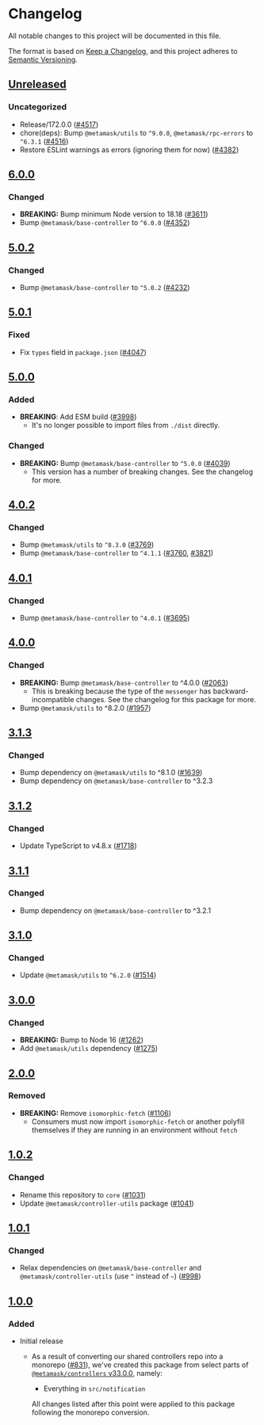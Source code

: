 # Changelog

All notable changes to this project will be documented in this file.

The format is based on [Keep a Changelog](https://keepachangelog.com/en/1.0.0/),
and this project adheres to [Semantic Versioning](https://semver.org/spec/v2.0.0.html).

## [Unreleased]

### Uncategorized

- Release/172.0.0 ([#4517](https://github.com/MetaMask/core.git/pull/4517))
- chore(deps): Bump `@metamask/utils` to `^9.0.0`, `@metamask/rpc-errors` to `^6.3.1` ([#4516](https://github.com/MetaMask/core.git/pull/4516))
- Restore ESLint warnings as errors (ignoring them for now) ([#4382](https://github.com/MetaMask/core.git/pull/4382))

## [6.0.0]

### Changed

- **BREAKING:** Bump minimum Node version to 18.18 ([#3611](https://github.com/MetaMask/core/pull/3611))
- Bump `@metamask/base-controller` to `^6.0.0` ([#4352](https://github.com/MetaMask/core/pull/4352))

## [5.0.2]

### Changed

- Bump `@metamask/base-controller` to `^5.0.2` ([#4232](https://github.com/MetaMask/core/pull/4232))

## [5.0.1]

### Fixed

- Fix `types` field in `package.json` ([#4047](https://github.com/MetaMask/core/pull/4047))

## [5.0.0]

### Added

- **BREAKING**: Add ESM build ([#3998](https://github.com/MetaMask/core/pull/3998))
  - It's no longer possible to import files from `./dist` directly.

### Changed

- **BREAKING:** Bump `@metamask/base-controller` to `^5.0.0` ([#4039](https://github.com/MetaMask/core/pull/4039))
  - This version has a number of breaking changes. See the changelog for more.

## [4.0.2]

### Changed

- Bump `@metamask/utils` to `^8.3.0` ([#3769](https://github.com/MetaMask/core/pull/3769))
- Bump `@metamask/base-controller` to `^4.1.1` ([#3760](https://github.com/MetaMask/core/pull/3760), [#3821](https://github.com/MetaMask/core/pull/3821))

## [4.0.1]

### Changed

- Bump `@metamask/base-controller` to `^4.0.1` ([#3695](https://github.com/MetaMask/core/pull/3695))

## [4.0.0]

### Changed

- **BREAKING:** Bump `@metamask/base-controller` to ^4.0.0 ([#2063](https://github.com/MetaMask/core/pull/2063))
  - This is breaking because the type of the `messenger` has backward-incompatible changes. See the changelog for this package for more.
- Bump `@metamask/utils` to ^8.2.0 ([#1957](https://github.com/MetaMask/core/pull/1957))

## [3.1.3]

### Changed

- Bump dependency on `@metamask/utils` to ^8.1.0 ([#1639](https://github.com/MetaMask/core/pull/1639))
- Bump dependency on `@metamask/base-controller` to ^3.2.3

## [3.1.2]

### Changed

- Update TypeScript to v4.8.x ([#1718](https://github.com/MetaMask/core/pull/1718))

## [3.1.1]

### Changed

- Bump dependency on `@metamask/base-controller` to ^3.2.1

## [3.1.0]

### Changed

- Update `@metamask/utils` to `^6.2.0` ([#1514](https://github.com/MetaMask/core/pull/1514))

## [3.0.0]

### Changed

- **BREAKING:** Bump to Node 16 ([#1262](https://github.com/MetaMask/core/pull/1262))
- Add `@metamask/utils` dependency ([#1275](https://github.com/MetaMask/core/pull/1275))

## [2.0.0]

### Removed

- **BREAKING:** Remove `isomorphic-fetch` ([#1106](https://github.com/MetaMask/controllers/pull/1106))
  - Consumers must now import `isomorphic-fetch` or another polyfill themselves if they are running in an environment without `fetch`

## [1.0.2]

### Changed

- Rename this repository to `core` ([#1031](https://github.com/MetaMask/controllers/pull/1031))
- Update `@metamask/controller-utils` package ([#1041](https://github.com/MetaMask/controllers/pull/1041))

## [1.0.1]

### Changed

- Relax dependencies on `@metamask/base-controller` and `@metamask/controller-utils` (use `^` instead of `~`) ([#998](https://github.com/MetaMask/core/pull/998))

## [1.0.0]

### Added

- Initial release

  - As a result of converting our shared controllers repo into a monorepo ([#831](https://github.com/MetaMask/core/pull/831)), we've created this package from select parts of [`@metamask/controllers` v33.0.0](https://github.com/MetaMask/core/tree/v33.0.0), namely:

    - Everything in `src/notification`

    All changes listed after this point were applied to this package following the monorepo conversion.

[Unreleased]: https://github.com/MetaMask/core.git/compare/@metamask/notification-controller@6.0.0...HEAD
[6.0.0]: https://github.com/MetaMask/core.git/compare/@metamask/notification-controller@5.0.2...@metamask/notification-controller@6.0.0
[5.0.2]: https://github.com/MetaMask/core.git/compare/@metamask/notification-controller@5.0.1...@metamask/notification-controller@5.0.2
[5.0.1]: https://github.com/MetaMask/core.git/compare/@metamask/notification-controller@5.0.0...@metamask/notification-controller@5.0.1
[5.0.0]: https://github.com/MetaMask/core.git/compare/@metamask/notification-controller@4.0.2...@metamask/notification-controller@5.0.0
[4.0.2]: https://github.com/MetaMask/core.git/compare/@metamask/notification-controller@4.0.1...@metamask/notification-controller@4.0.2
[4.0.1]: https://github.com/MetaMask/core.git/compare/@metamask/notification-controller@4.0.0...@metamask/notification-controller@4.0.1
[4.0.0]: https://github.com/MetaMask/core.git/compare/@metamask/notification-controller@3.1.3...@metamask/notification-controller@4.0.0
[3.1.3]: https://github.com/MetaMask/core.git/compare/@metamask/notification-controller@3.1.2...@metamask/notification-controller@3.1.3
[3.1.2]: https://github.com/MetaMask/core.git/compare/@metamask/notification-controller@3.1.1...@metamask/notification-controller@3.1.2
[3.1.1]: https://github.com/MetaMask/core.git/compare/@metamask/notification-controller@3.1.0...@metamask/notification-controller@3.1.1
[3.1.0]: https://github.com/MetaMask/core.git/compare/@metamask/notification-controller@3.0.0...@metamask/notification-controller@3.1.0
[3.0.0]: https://github.com/MetaMask/core.git/compare/@metamask/notification-controller@2.0.0...@metamask/notification-controller@3.0.0
[2.0.0]: https://github.com/MetaMask/core.git/compare/@metamask/notification-controller@1.0.2...@metamask/notification-controller@2.0.0
[1.0.2]: https://github.com/MetaMask/core.git/compare/@metamask/notification-controller@1.0.1...@metamask/notification-controller@1.0.2
[1.0.1]: https://github.com/MetaMask/core.git/compare/@metamask/notification-controller@1.0.0...@metamask/notification-controller@1.0.1
[1.0.0]: https://github.com/MetaMask/core.git/releases/tag/@metamask/notification-controller@1.0.0
